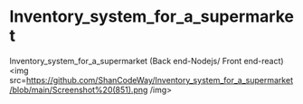 # Inventory_system_for_a_supermarket
Inventory_system_for_a_supermarket (Back end-Nodejs/ Front end-react)
<img src=https://github.com/ShanCodeWay/Inventory_system_for_a_supermarket/blob/main/Screenshot%20(851).png /img>
